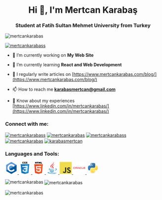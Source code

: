 <h1 align="center">Hi 👋, I'm Mertcan Karabaş</h1>
<h3 align="center">Student at Fatih Sultan Mehmet University from Turkey</h3>

<p align="left"> <img src="https://komarev.com/ghpvc/?username=mertcankarabas&label=Profile%20views&color=0e75b6&style=flat" alt="mertcankarabas" /> </p>

<p align="left"> <a href="https://twitter.com/mertcankarabass" target="blank"><img src="https://img.shields.io/twitter/follow/mertcankarabass?logo=twitter&style=for-the-badge" alt="mertcankarabass" /></a> </p>

- 🔭 I’m currently working on **My Web Site**

- 🌱 I’m currently learning **React and Web Development**

- 📝 I regularly write articles on [https://www.mertcankarabas.com/blog/](https://www.mertcankarabas.com/blog/)

- 📫 How to reach me **karabasmertcan@gmail.com**

- 📄 Know about my experiences [https://www.linkedin.com/in/mertcankarabas/](https://www.linkedin.com/in/mertcankarabas/)

<h3 align="left">Connect with me:</h3>
<p align="left">
<a href="https://twitter.com/mertcankarabass" target="blank"><img align="center" src="https://raw.githubusercontent.com/rahuldkjain/github-profile-readme-generator/master/src/images/icons/Social/twitter.svg" alt="mertcankarabass" height="30" width="40" /></a>
<a href="https://linkedin.com/in/mertcankarabas" target="blank"><img align="center" src="https://raw.githubusercontent.com/rahuldkjain/github-profile-readme-generator/master/src/images/icons/Social/linked-in-alt.svg" alt="mertcankarabas" height="30" width="40" /></a>
<a href="https://instagram.com/mertcankarabass" target="blank"><img align="center" src="https://raw.githubusercontent.com/rahuldkjain/github-profile-readme-generator/master/src/images/icons/Social/instagram.svg" alt="mertcankarabass" height="30" width="40" /></a>
<a href="https://www.youtube.com/@mertcankarabas" target="blank"><img align="center" src="https://raw.githubusercontent.com/rahuldkjain/github-profile-readme-generator/master/src/images/icons/Social/youtube.svg" alt="mertcankarabas" height="30" width="40" /></a>
<a href="https://www.hackerrank.com/karabasmertcan" target="blank"><img align="center" src="https://raw.githubusercontent.com/rahuldkjain/github-profile-readme-generator/master/src/images/icons/Social/hackerrank.svg" alt="karabasmertcan" height="30" width="40" /></a>
</p>

<h3 align="left">Languages and Tools:</h3>
<p align="left"> <a href="https://www.cprogramming.com/" target="_blank" rel="noreferrer"> <img src="https://raw.githubusercontent.com/devicons/devicon/master/icons/c/c-original.svg" alt="c" width="40" height="40"/> </a> <a href="https://www.w3schools.com/css/" target="_blank" rel="noreferrer"> <img src="https://raw.githubusercontent.com/devicons/devicon/master/icons/css3/css3-original-wordmark.svg" alt="css3" width="40" height="40"/> </a> <a href="https://www.w3.org/html/" target="_blank" rel="noreferrer"> <img src="https://raw.githubusercontent.com/devicons/devicon/master/icons/html5/html5-original-wordmark.svg" alt="html5" width="40" height="40"/> </a> <a href="https://www.java.com" target="_blank" rel="noreferrer"> <img src="https://raw.githubusercontent.com/devicons/devicon/master/icons/java/java-original.svg" alt="java" width="40" height="40"/> </a> <a href="https://developer.mozilla.org/en-US/docs/Web/JavaScript" target="_blank" rel="noreferrer"> <img src="https://raw.githubusercontent.com/devicons/devicon/master/icons/javascript/javascript-original.svg" alt="javascript" width="40" height="40"/> </a> <a href="https://www.oracle.com/" target="_blank" rel="noreferrer"> <img src="https://raw.githubusercontent.com/devicons/devicon/master/icons/oracle/oracle-original.svg" alt="oracle" width="40" height="40"/> </a> <a href="https://www.python.org" target="_blank" rel="noreferrer"> <img src="https://raw.githubusercontent.com/devicons/devicon/master/icons/python/python-original.svg" alt="python" width="40" height="40"/> </a> </p>

<p><img align="left" src="https://github-readme-stats.vercel.app/api/top-langs?username=mertcankarabas&show_icons=true&locale=en&layout=compact" alt="mertcankarabas" /></p>

<p>&nbsp;<img align="center" src="https://github-readme-stats.vercel.app/api?username=mertcankarabas&show_icons=true&locale=en" alt="mertcankarabas" /></p>

<p><img align="center" src="https://github-readme-streak-stats.herokuapp.com/?user=mertcankarabas&" alt="mertcankarabas" /></p>
